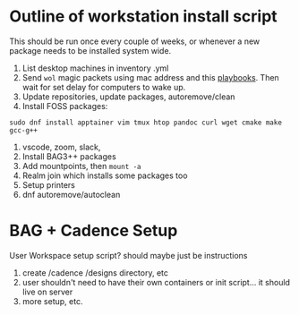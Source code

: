 # Outline of workstation install script

This should be run once every couple of weeks, or whenever a new package needs to be installed system wide.

1. List desktop machines in inventory .yml
1. Send `wol` magic packets using mac address and this [playbooks](https://docs.ansible.com/ansible/latest/collections/community/general/wakeonlan_module.html). Then wait for set delay for computers to wake up.
1. Update repositories, update packages, autoremove/clean
1. Install FOSS packages:
```
sudo dnf install apptainer vim tmux htop pandoc curl wget cmake make gcc-g++
```

1. vscode, zoom, slack,
1. Install BAG3++ packages
1. Add mountpoints, then `mount -a`
1. Realm join which installs some packages too
1. Setup printers
1. dnf autoremove/autoclean



# BAG + Cadence Setup
User Workspace setup script? should maybe just be instructions

1. create /cadence /designs directory, etc
1. user shouldn't need to have their own containers or init script... it should live on server
1. more setup, etc.
